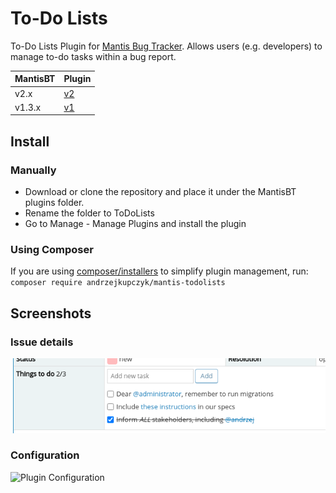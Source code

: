 # To-Do Lists

To-Do Lists Plugin for [Mantis Bug Tracker](https://www.mantisbt.org/). 
Allows users (e.g. developers) to manage to-do tasks within a bug report.

MantisBT | Plugin
---------|-------------------------------------------------------------------------------
v2.x     | [v2](https://github.com/andrzejkupczyk/mantisbt-todolists/releases/latest)
v1.3.x   | [v1](https://github.com/andrzejkupczyk/mantisbt-todolists/releases/tag/v1.2.2)

## Install

### Manually

- Download or clone the repository and place it under the MantisBT plugins folder.
- Rename the folder to ToDoLists
- Go to Manage - Manage Plugins and install the plugin

### Using Composer

If you are using [composer/installers](https://github.com/composer/installers) to simplify plugin management, run:  
`composer require andrzejkupczyk/mantis-todolists`

## Screenshots

### Issue details

![Issue Details](files/screenshot_issue.png "Issue Details")

### Configuration

![Plugin Configuration](files/screenshot_config.png "Plug Configuration")

